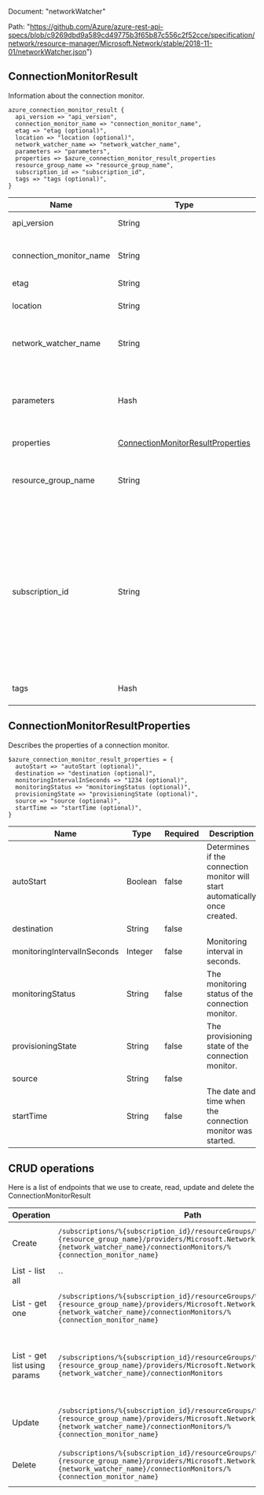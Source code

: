 Document: "networkWatcher"


Path: "https://github.com/Azure/azure-rest-api-specs/blob/c9269dbd9a589cd49775b3f65b87c556c2f52cce/specification/network/resource-manager/Microsoft.Network/stable/2018-11-01/networkWatcher.json")

## ConnectionMonitorResult

Information about the connection monitor.

```puppet
azure_connection_monitor_result {
  api_version => "api_version",
  connection_monitor_name => "connection_monitor_name",
  etag => "etag (optional)",
  location => "location (optional)",
  network_watcher_name => "network_watcher_name",
  parameters => "parameters",
  properties => $azure_connection_monitor_result_properties
  resource_group_name => "resource_group_name",
  subscription_id => "subscription_id",
  tags => "tags (optional)",
}
```

| Name        | Type           | Required       | Description       |
| ------------- | ------------- | ------------- | ------------- |
|api_version | String | true | Client API version. |
|connection_monitor_name | String | true | The name of the connection monitor. |
|etag | String | false |  |
|location | String | false | Connection monitor location. |
|network_watcher_name | String | true | The name of the Network Watcher resource. |
|parameters | Hash | true | Parameters that define the operation to create a connection monitor. |
|properties | [ConnectionMonitorResultProperties](#connectionmonitorresultproperties) | false |  |
|resource_group_name | String | true | The name of the resource group containing Network Watcher. |
|subscription_id | String | true | The subscription credentials which uniquely identify the Microsoft Azure subscription. The subscription ID forms part of the URI for every service call. |
|tags | Hash | false | Connection monitor tags. |
        
## ConnectionMonitorResultProperties

Describes the properties of a connection monitor.

```puppet
$azure_connection_monitor_result_properties = {
  autoStart => "autoStart (optional)",
  destination => "destination (optional)",
  monitoringIntervalInSeconds => "1234 (optional)",
  monitoringStatus => "monitoringStatus (optional)",
  provisioningState => "provisioningState (optional)",
  source => "source (optional)",
  startTime => "startTime (optional)",
}
```

| Name        | Type           | Required       | Description       |
| ------------- | ------------- | ------------- | ------------- |
|autoStart | Boolean | false | Determines if the connection monitor will start automatically once created. |
|destination | String | false |  |
|monitoringIntervalInSeconds | Integer | false | Monitoring interval in seconds. |
|monitoringStatus | String | false | The monitoring status of the connection monitor. |
|provisioningState | String | false | The provisioning state of the connection monitor. |
|source | String | false |  |
|startTime | String | false | The date and time when the connection monitor was started. |



## CRUD operations

Here is a list of endpoints that we use to create, read, update and delete the ConnectionMonitorResult

| Operation | Path | Verb | Description | OperationID |
| ------------- | ------------- | ------------- | ------------- | ------------- |
|Create|`/subscriptions/%{subscription_id}/resourceGroups/%{resource_group_name}/providers/Microsoft.Network/networkWatchers/%{network_watcher_name}/connectionMonitors/%{connection_monitor_name}`|Put|Create or update a connection monitor.|ConnectionMonitors_CreateOrUpdate|
|List - list all|``||||
|List - get one|`/subscriptions/%{subscription_id}/resourceGroups/%{resource_group_name}/providers/Microsoft.Network/networkWatchers/%{network_watcher_name}/connectionMonitors/%{connection_monitor_name}`|Get|Gets a connection monitor by name.|ConnectionMonitors_Get|
|List - get list using params|`/subscriptions/%{subscription_id}/resourceGroups/%{resource_group_name}/providers/Microsoft.Network/networkWatchers/%{network_watcher_name}/connectionMonitors`|Get|Lists all connection monitors for the specified Network Watcher.|ConnectionMonitors_List|
|Update|`/subscriptions/%{subscription_id}/resourceGroups/%{resource_group_name}/providers/Microsoft.Network/networkWatchers/%{network_watcher_name}/connectionMonitors/%{connection_monitor_name}`|Put|Create or update a connection monitor.|ConnectionMonitors_CreateOrUpdate|
|Delete|`/subscriptions/%{subscription_id}/resourceGroups/%{resource_group_name}/providers/Microsoft.Network/networkWatchers/%{network_watcher_name}/connectionMonitors/%{connection_monitor_name}`|Delete|Deletes the specified connection monitor.|ConnectionMonitors_Delete|
